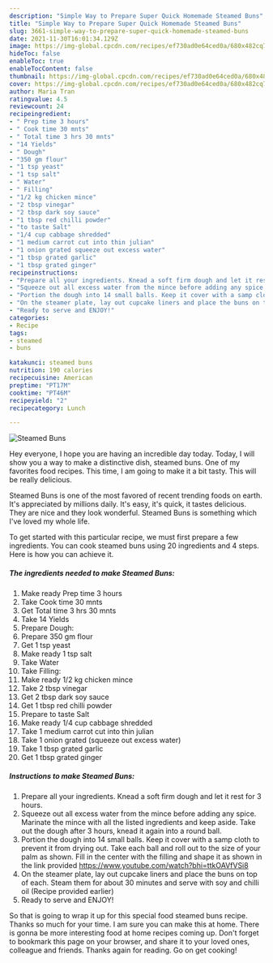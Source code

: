 ```yaml
---
description: "Simple Way to Prepare Super Quick Homemade Steamed Buns"
title: "Simple Way to Prepare Super Quick Homemade Steamed Buns"
slug: 3661-simple-way-to-prepare-super-quick-homemade-steamed-buns
date: 2021-11-30T16:01:34.129Z
image: https://img-global.cpcdn.com/recipes/ef730ad0e64ced0a/680x482cq70/steamed-buns-recipe-main-photo.jpg
hideToc: false
enableToc: true
enableTocContent: false
thumbnail: https://img-global.cpcdn.com/recipes/ef730ad0e64ced0a/680x482cq70/steamed-buns-recipe-main-photo.jpg
cover: https://img-global.cpcdn.com/recipes/ef730ad0e64ced0a/680x482cq70/steamed-buns-recipe-main-photo.jpg
author: Maria Tran
ratingvalue: 4.5
reviewcount: 24
recipeingredient:
- " Prep time 3 hours"
- " Cook time 30 mnts"
- " Total time 3 hrs 30 mnts"
- "14 Yields"
- " Dough"
- "350 gm flour"
- "1 tsp yeast"
- "1 tsp salt"
- " Water"
- " Filling"
- "1/2 kg chicken mince"
- "2 tbsp vinegar"
- "2 tbsp dark soy sauce"
- "1 tbsp red chilli powder"
- "to taste Salt"
- "1/4 cup cabbage shredded"
- "1 medium carrot cut into thin julian"
- "1 onion grated squeeze out excess water"
- "1 tbsp grated garlic"
- "1 tbsp grated ginger"
recipeinstructions:
- "Prepare all your ingredients. Knead a soft firm dough and let it rest for 3 hours."
- "Squeeze out all excess water from the mince before adding any spice. Marinate the mince with all the listed ingredients and keep aside. Take out the dough after 3 hours, knead it again into a round ball."
- "Portion the dough into 14 small balls. Keep it cover with a samp cloth to prevent it from drying out. Take each ball and roll out to the size of your palm as shown. Fill in the center with the filling and shape it as shown in the link provided https://www.youtube.com/watch?bhi=ttkOAVfVSi8"
- "On the steamer plate, lay out cupcake liners and place the buns on top of each. Steam them for about 30 minutes and serve with soy and chilli oil (Recipe provided earlier)"
- "Ready to serve and ENJOY!"
categories:
- Recipe
tags:
- steamed
- buns

katakunci: steamed buns 
nutrition: 190 calories
recipecuisine: American
preptime: "PT17M"
cooktime: "PT46M"
recipeyield: "2"
recipecategory: Lunch

---
```



![Steamed Buns](https://img-global.cpcdn.com/recipes/ef730ad0e64ced0a/680x482cq70/steamed-buns-recipe-main-photo.jpg)

Hey everyone, I hope you are having an incredible day today. Today, I will show you a way to make a distinctive dish, steamed buns. One of my favorites food recipes. This time, I am going to make it a bit tasty. This will be really delicious.



Steamed Buns is one of the most favored of recent trending foods on earth. It's appreciated by millions daily. It's easy, it's quick, it tastes delicious. They are nice and they look wonderful. Steamed Buns is something which I've loved my whole life.


To get started with this particular recipe, we must first prepare a few ingredients. You can cook steamed buns using 20 ingredients and 4 steps. Here is how you can achieve it.

<!--inarticleads1-->

##### The ingredients needed to make Steamed Buns:

1. Make ready  Prep time 3 hours
1. Take  Cook time 30 mnts
1. Get  Total time 3 hrs 30 mnts
1. Take 14 Yields
1. Prepare  Dough:
1. Prepare 350 gm flour
1. Get 1 tsp yeast
1. Make ready 1 tsp salt
1. Take  Water
1. Take  Filling:
1. Make ready 1/2 kg chicken mince
1. Take 2 tbsp vinegar
1. Get 2 tbsp dark soy sauce
1. Get 1 tbsp red chilli powder
1. Prepare to taste Salt
1. Make ready 1/4 cup cabbage shredded
1. Take 1 medium carrot cut into thin julian
1. Take 1 onion grated (squeeze out excess water)
1. Take 1 tbsp grated garlic
1. Get 1 tbsp grated ginger




<!--inarticleads2-->

##### Instructions to make Steamed Buns:

1. Prepare all your ingredients. Knead a soft firm dough and let it rest for 3 hours.
1. Squeeze out all excess water from the mince before adding any spice. Marinate the mince with all the listed ingredients and keep aside. Take out the dough after 3 hours, knead it again into a round ball.
1. Portion the dough into 14 small balls. Keep it cover with a samp cloth to prevent it from drying out. Take each ball and roll out to the size of your palm as shown. Fill in the center with the filling and shape it as shown in the link provided https://www.youtube.com/watch?bhi=ttkOAVfVSi8
1. On the steamer plate, lay out cupcake liners and place the buns on top of each. Steam them for about 30 minutes and serve with soy and chilli oil (Recipe provided earlier)
1. Ready to serve and ENJOY!



So that is going to wrap it up for this special food steamed buns recipe. Thanks so much for your time. I am sure you can make this at home. There is gonna be more interesting food at home recipes coming up. Don't forget to bookmark this page on your browser, and share it to your loved ones, colleague and friends. Thanks again for reading. Go on get cooking!
